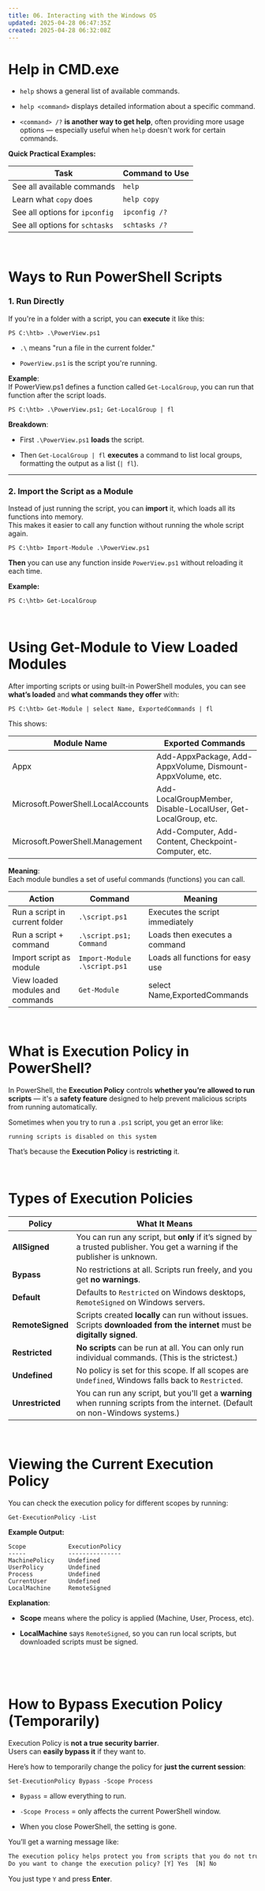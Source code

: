 ```yaml
---
title: 06. Interacting with the Windows OS
updated: 2025-04-28 06:47:35Z
created: 2025-04-28 06:32:08Z
---
```


# **Help in CMD.exe**

- `help` shows a general list of available commands.
    
- `help <command>` displays detailed information about a specific command.
    
- `<command> /?` **is another way to get help**, often providing more usage options — especially useful when `help` doesn't work for certain commands.
    

**Quick Practical Examples:**

| Task | Command to Use |
| --- | --- |
| See all available commands | `help` |
| Learn what `copy` does | `help copy` |
| See all options for `ipconfig` | `ipconfig /?` |
| See all options for `schtasks` | `schtasks /?` |

&nbsp;

# **Ways to Run PowerShell Scripts**

### 1\. Run Directly

If you're in a folder with a script, you can **execute** it like this:

`PS C:\htb> .\PowerView.ps1`

- `.\` means "run a file in the current folder."
    
- `PowerView.ps1` is the script you're running.
    

**Example**:  
If PowerView.ps1 defines a function called `Get-LocalGroup`, you can run that function after the script loads.

`PS C:\htb> .\PowerView.ps1; Get-LocalGroup | fl`

**Breakdown**:

- First `.\PowerView.ps1` **loads** the script.
    
- Then `Get-LocalGroup | fl` **executes** a command to list local groups, formatting the output as a list (`| fl`).
    

* * *

### 2\. Import the Script as a Module

Instead of just running the script, you can **import** it, which loads all its functions into memory.  
This makes it easier to call any function without running the whole script again.

`PS C:\htb> Import-Module .\PowerView.ps1`

**Then** you can use any function inside `PowerView.ps1` without reloading it each time.

**Example:**

`PS C:\htb> Get-LocalGroup`

&nbsp;

# **Using Get-Module to View Loaded Modules**

After importing scripts or using built-in PowerShell modules, you can see **what’s loaded** and **what commands they offer** with:

`PS C:\htb> Get-Module | select Name, ExportedCommands | fl`

This shows:

| **Module Name** | **Exported Commands** |
| --- | --- |
| Appx | Add-AppxPackage, Add-AppxVolume, Dismount-AppxVolume, etc. |
| Microsoft.PowerShell.LocalAccounts | Add-LocalGroupMember, Disable-LocalUser, Get-LocalGroup, etc. |
| Microsoft.PowerShell.Management | Add-Computer, Add-Content, Checkpoint-Computer, etc. |

**Meaning**:  
Each module bundles a set of useful commands (functions) you can call.

| **Action** | **Command** | **Meaning** |
| --- | --- | --- |
| Run a script in current folder | `.\script.ps1` | Executes the script immediately |
| Run a script + command | `.\script.ps1; Command` | Loads then executes a command |
| Import script as module | `Import-Module .\script.ps1` | Loads all functions for easy use |
| View loaded modules and commands | `Get-Module` | select Name,ExportedCommands |

&nbsp;

# **What is Execution Policy in PowerShell?**

In PowerShell, the **Execution Policy** controls **whether you’re allowed to run scripts** — it's a **safety feature** designed to help prevent malicious scripts from running automatically.

Sometimes when you try to run a `.ps1` script, you get an error like:

`running scripts is disabled on this system`

That’s because the **Execution Policy** is **restricting** it.

&nbsp;

# **Types of Execution Policies**

| **Policy** | **What It Means** |
| --- | --- |
| **AllSigned** | You can run any script, but **only** if it’s signed by a trusted publisher. You get a warning if the publisher is unknown. |
| **Bypass** | No restrictions at all. Scripts run freely, and you get **no warnings**. |
| **Default** | Defaults to `Restricted` on Windows desktops, `RemoteSigned` on Windows servers. |
| **RemoteSigned** | Scripts created **locally** can run without issues. Scripts **downloaded from the internet** must be **digitally signed**. |
| **Restricted** | **No scripts** can be run at all. You can only run individual commands. (This is the strictest.) |
| **Undefined** | No policy is set for this scope. If all scopes are `Undefined`, Windows falls back to `Restricted`. |
| **Unrestricted** | You can run any script, but you'll get a **warning** when running scripts from the internet. (Default on non-Windows systems.) |

&nbsp;

# **Viewing the Current Execution Policy**

You can check the execution policy for different scopes by running:

`Get-ExecutionPolicy -List`

**Example Output:**

```
Scope            ExecutionPolicy
-----            ---------------
MachinePolicy    Undefined
UserPolicy       Undefined
Process          Undefined
CurrentUser      Undefined
LocalMachine     RemoteSigned

```

**Explanation**:

- **Scope** means where the policy is applied (Machine, User, Process, etc).
    
- **LocalMachine** says `RemoteSigned`, so you can run local scripts, but downloaded scripts must be signed.
    

&nbsp;

&nbsp;

# **How to Bypass Execution Policy (Temporarily)**

Execution Policy is **not a true security barrier**.  
Users can **easily bypass it** if they want to.

Here’s how to temporarily change the policy for **just the current session**:

`Set-ExecutionPolicy Bypass -Scope Process`

- `Bypass` = allow everything to run.
    
- `-Scope Process` = only affects the current PowerShell window.
    
- When you close PowerShell, the setting is gone.
    

You’ll get a warning message like:

```txt
The execution policy helps protect you from scripts that you do not trust...
Do you want to change the execution policy? [Y] Yes  [N] No

```

You just type `Y` and press **Enter**.